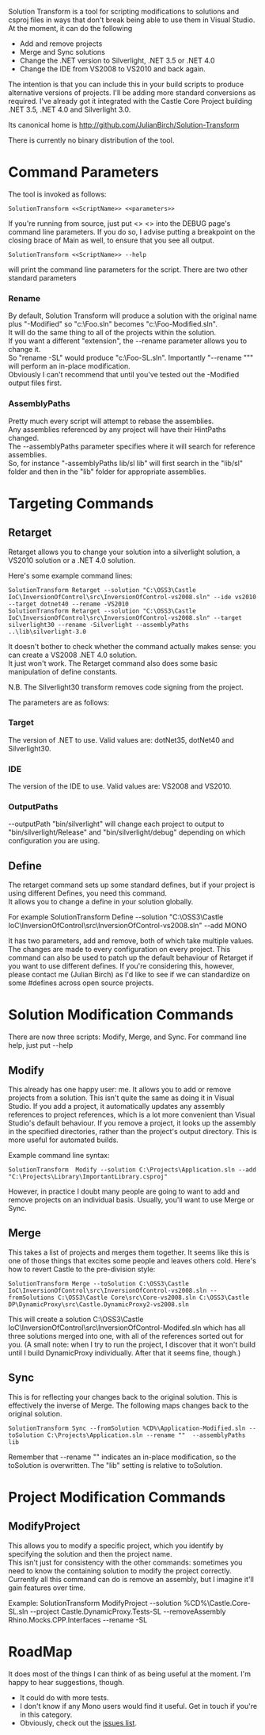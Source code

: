 Solution Transform is a tool for scripting modifications to solutions and csproj files in ways that don't break being able to use them in Visual Studio.  At the moment, it can do the following

- Add and remove projects
- Merge and Sync solutions
- Change the .NET version to Silverlight, .NET 3.5 or .NET 4.0
- Change the IDE from VS2008 to VS2010 and back again.

The intention is that you can include this in your build scripts to produce alternative versions of projects.  I'll be adding more standard conversions as required.  I've already got it integrated with 
the Castle Core Project building .NET 3.5, .NET 4.0 and Silverlight 3.0.

Its canonical home is http://github.com/JulianBirch/Solution-Transform

There is currently no binary distribution of the tool.

Command Parameters
==================
The tool is invoked as follows:

	SolutionTransform <<ScriptName>> <<parameters>>

If you're running from source, just put <<ScriptName>> <<parameters>> into the DEBUG page's command line parameters.  If you do so, I advise putting a breakpoint on the closing brace of Main as well, to ensure that you see all output.

	SolutionTransform <<ScriptName>> --help

will print the command line parameters for the script.  There are two other standard parameters

### Rename ###
By default, Solution Transform will produce a solution with the original name plus "-Modified" so "c:\Foo.sln" becomes "c:\Foo-Modified.sln".  
It will do the same thing to all of the projects within the solution.  
If you want a different "extension", the --rename parameter allows you to change it.  
So "rename -SL" would produce "c:\Foo-SL.sln".  Importantly "--rename """ will perform an in-place modification.  
Obviously I can't recommend that until you've tested out the -Modified output files first.

### AssemblyPaths ###
Pretty much every script will attempt to rebase the assemblies.  
Any assemblies referenced by any project will have their HintPaths changed.  
The --assemblyPaths parameter specifies where it will search for reference assemblies.  
So, for instance "-assemblyPaths lib/sl lib" will first search in the "lib/sl" folder and then in the "lib" folder for appropriate assemblies.

Targeting Commands
==================

Retarget 
--------

Retarget allows you to change your solution into a silverlight solution, a VS2010 solution or a .NET 4.0 solution. 

Here's some example command lines:

	SolutionTransform Retarget --solution "C:\OSS3\Castle IoC\InversionOfControl\src\InversionOfControl-vs2008.sln" --ide vs2010 --target dotnet40 --rename -VS2010 
	SolutionTransform Retarget --solution "C:\OSS3\Castle IoC\InversionOfControl\src\InversionOfControl-vs2008.sln" --target silverlight30 --rename -Silverlight --assemblyPaths ..\lib\silverlight-3.0  
It doesn't bother to check whether the command actually makes sense: you can create a VS2008 .NET 4.0 solution.  
It just won't work.  The Retarget command also does some basic manipulation of define constants.

N.B.  The Silverlight30 transform removes code signing from the project.

The parameters are as follows:

### Target ###
The version of .NET to use.  Valid values are: dotNet35, dotNet40 and Silverlight30.

### IDE ###
The version of the IDE to use.  Valid values are: VS2008 and VS2010. 

### OutputPaths ###
--outputPath "bin/silverlight" will change each project to output to "bin/silverlight/Release" and "bin/silverlight/debug" depending on which configuration you are using.

Define
------

The retarget command sets up some standard defines, but if your project is using different Defines, you need this command.  
It allows you to change a define in your solution globally. 

For example
	SolutionTransform Define --solution "C:\OSS3\Castle IoC\InversionOfControl\src\InversionOfControl-vs2008.sln" --add MONO

It has two parameters, add and remove, both of which take multiple values.  The changes are made to every configuration on every project.  This command can also be used to patch up the default behaviour of Retarget if you want to use different defines.  If you're considering this, however, please contact me (Julian Birch) as I'd like to see if we can standardize on some #defines across open source projects.

Solution Modification Commands
==============================

There are now three scripts: Modify, Merge, and Sync.  For command line help, just put --help

Modify
------

This already has one happy user: me.  It allows you to add or remove projects from a solution.  This isn't quite the same as doing it in Visual Studio.  If you add a project, it automatically updates any assembly references to project references, which is a lot more convenient than Visual Studio's default behaviour.  If you remove a project, it looks up the assembly in the specified directories, rather than the project's output directory.  This is more useful for automated builds.

Example command line syntax:

	SolutionTransform  Modify --solution C:\Projects\Application.sln --add "C:\Projects\Library\ImportantLibrary.csproj"

However, in practice I doubt many people are going to want to add and remove projects on an individual basis.  Usually, you'll want to use Merge or Sync.

Merge
-----

This takes a list of projects and merges them together.  It seems like this is one of those things that excites some people and leaves others cold.  Here's how to revert Castle to the pre-division style:

	SolutionTransform Merge --toSolution C:\OSS3\Castle IoC\InversionOfControl\src\InversionOfControl-vs2008.sln --fromSolutions C:\OSS3\Castle Core\src\Core-vs2008.sln C:\OSS3\Castle DP\DynamicProxy\src\Castle.DynamicProxy2-vs2008.sln

This will create a solution C:\OSS3\Castle IoC\InversionOfControl\src\InversionOfControl-Modifed.sln which has all three solutions merged into one, with all of the references sorted out for you.  (A small note: when I try to run the project, I discover that it won't build until I build DynamicProxy individually.  After that it seems fine, though.)

Sync
----

This is for reflecting your changes back to the original solution.  This is effectively the inverse of Merge.  The following maps changes back to the original solution.

	SolutionTransform Sync --fromSolution %CD%\Application-Modified.sln --toSolution C:\Projects\Application.sln --rename ""  --assemblyPaths lib

Remember that --rename "" indicates an in-place modification, so the toSolution is overwritten.  The "lib" setting is relative to toSolution.

Project Modification Commands
=============================

ModifyProject
-------------

This allows you to modify a specific project, which you identify by specifying the solution and then the project name.  
This isn't just for consistency with the other commands: sometimes you need to know the containing solution to modify the project correctly.  
Currently all this command can do is remove an assembly, but I imagine it'll gain features over time.

Example:
	SolutionTransform ModifyProject --solution %CD%\Castle.Core-SL.sln --project Castle.DynamicProxy.Tests-SL --removeAssembly Rhino.Mocks.CPP.Interfaces --rename -SL

RoadMap
=======

It does most of the things I can think of as being useful at the moment.  I'm happy to hear suggestions, though.  

* It could do with more tests.
* I don't know if any Mono users would find it useful.  Get in touch if you're in this category.
* Obviously, check out the [issues list].

[issues list]: http://github.com/JulianBirch/Solution-Transform/issues